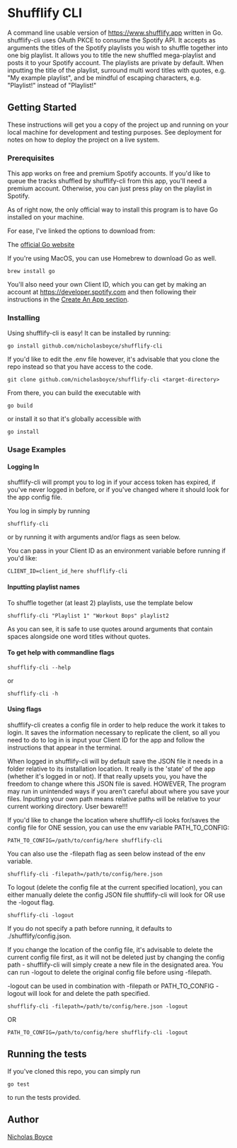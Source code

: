 # Shufflify CLI

A command line usable version of https://www.shufflify.app written in Go.
shufflify-cli uses OAuth PKCE to consume the Spotify API. It accepts as arguments the titles of the Spotify playlists you wish to shuffle together into one big playlist. It allows you to title the new shuffled mega-playlist and posts it to your Spotify account. The playlists are private by default. When inputting the title of the playlist, surround multi word titles with quotes, e.g. "My example playlist", and be mindful of escaping characters, e.g. "Playlist\!" instead of "Playlist!"

## Getting Started

These instructions will get you a copy of the project up and running on your local machine for development and testing purposes. See deployment for notes on how to deploy the project on a live system.

### Prerequisites

This app works on free and premium Spotify accounts. If you'd like to queue the tracks shuffled by shufflify-cli from this app, you'll need a premium account. Otherwise, you can just press play on the playlist in Spotify.

As of right now, the only official way to install this program is to have Go installed on your machine. 

For ease, I've linked the options to download from:

The [official Go website](https://go.dev/doc/install)

If you're using MacOS, you can use Homebrew to download Go as well.

```
brew install go
```

You'll also need your own Client ID, which you can get by making an account at https://developer.spotify.com and then following their instructions in the [Create An App section](https://developer.spotify.com/documentation/web-api/tutorials/getting-started#create-an-app).

### Installing

Using shufflify-cli is easy! It can be installed by running:

```
go install github.com/nicholasboyce/shufflify-cli
```

If you'd like to edit the .env file however, it's advisable that you clone the repo instead so that you have access to the code.

```
git clone github.com/nicholasboyce/shufflify-cli <target-directory>
```

From there, you can build the executable with

```
go build
```

or install it so that it's globally accessible with 

```
go install
```

### Usage Examples

#### Logging In

shufflify-cli will prompt you to log in if your access token has expired, if you've never logged in before, or if you've changed where it should look for the app config file.

You log in simply by running 

```
shufflify-cli
```

or by running it with arguments and/or flags as seen below.

You can pass in your Client ID as an environment variable before running if you'd like:

```
CLIENT_ID=client_id_here shufflify-cli
```

#### Inputting playlist names

To shuffle together (at least 2) playlists, use the template below

```
shufflify-cli "Playlist 1" "Workout Bops" playlist2
```

As you can see, it is safe to use quotes around arguments that contain spaces alongside one word titles without quotes.

#### To get help with commandline flags

```
shufflify-cli --help
```

or 

```
shufflify-cli -h
```

#### Using flags

shufflify-cli creates a config file in order to help reduce the work it takes to login. It saves the information necessary to replicate the client, so all you need to do to log in is input your Client ID for the app and follow the instructions that appear in the terminal.

When logged in shufflify-cli will by default save the JSON file it needs in a folder relative to its installation location. It really is the 'state' of the app (whether it's logged in or not). If that really upsets you, you have the freedom to change where this JSON file is saved. HOWEVER, The program may run in unintended ways if you aren't careful about where you save your files. Inputting your own path means relative paths will be relative to your current working directory. User beware!!!

If you'd like to change the location where shufflify-cli looks for/saves the config file for ONE session, you can use the env variable PATH_TO_CONFIG:

```
PATH_TO_CONFIG=/path/to/config/here shufflify-cli
```

You can also use the -filepath flag as seen below instead of the env variable.

```
shufflify-cli -filepath=/path/to/config/here.json
```

To logout (delete the config file at the current specified location), you can either manually delete the config JSON file shufflify-cli will look for OR use the -logout flag. 

```
shufflify-cli -logout
```

If you do not specify a path before running, it defaults to ./shufflify/config.json.


If you change the location of the config file, it's advisable to delete the current config file first, as it will not be deleted just by changing the config path - shufflify-cli will simply create a new file in the designated area. You can run -logout to delete the original config file before using -filepath.

-logout can be used in combination with -filepath or PATH_TO_CONFIG - logout will look for and delete the path specified.

```
shufflify-cli -filepath=/path/to/config/here.json -logout
```

OR 

```
PATH_TO_CONFIG=/path/to/config/here shufflify-cli -logout
```

## Running the tests

If you've cloned this repo, you can simply run

```
go test
```

to run the tests provided.


## Author

[Nicholas Boyce](https://github.com/nicholasboyce)